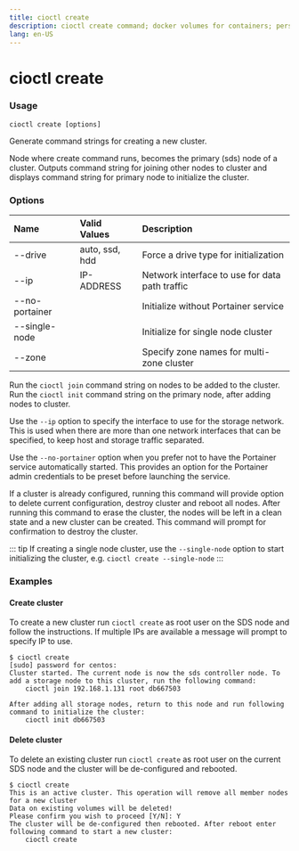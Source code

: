 ```yaml
---
title: cioctl create
description: cioctl create command; docker volumes for containers; persistent volumes for pods
lang: en-US
---
```


# cioctl create

<h3>Usage</h3>

`cioctl create [options]`

Generate command strings for creating a new cluster.

Node where create command runs, becomes the primary (sds) node of a cluster. Outputs command string for joining other nodes to cluster and displays command string for primary node to initialize the cluster.

<h3>Options</h3>

| Name            | Valid Values    | Description                                    |
|:----------------|:----------------|:-----------------------------------------------|
| --drive         | auto, ssd, hdd  | Force a drive type for initialization          |
| --ip            | IP-ADDRESS      | Network interface to use for data path traffic |
| --no-portainer  |                 | Initialize without Portainer service           |
| --single-node   |                 | Initialize for single node cluster             |
| --zone          |                 | Specify zone names for multi-zone cluster      |

Run the `cioctl join` command string on nodes to be added to the cluster. Run the `cioctl init` command string on the primary node, after adding nodes to cluster.

Use the `--ip` option to specify the interface to use for the storage network. This is used when there are more than one network interfaces that can be specified, to keep host and storage traffic separated.

Use the `--no-portainer` option when you prefer not to have the Portainer service automatically started. This provides an option for the Portainer admin credentials to be preset before launching the service.  

If a cluster is already configured, running this command will provide option to delete current configuration, destroy cluster and reboot all nodes. After running this command to erase the cluster, the nodes will be left in a clean state and a new cluster can be created. This command will prompt for confirmation to destroy the cluster.

::: tip
If creating a single node cluster, use the `--single-node` option to start initializing the cluster, e.g. `cioctl create --single-node`
:::

<h3>Examples</h3>

<h4>Create cluster</h4>

To create a new cluster run `cioctl create` as root user on the SDS node and follow the instructions. If multiple IPs are available a message will prompt to specify IP to use.
```
$ cioctl create
[sudo] password for centos:
Cluster started. The current node is now the sds controller node. To add a storage node to this cluster, run the following command:
    cioctl join 192.168.1.131 root db667503

After adding all storage nodes, return to this node and run following command to initialize the cluster:
    cioctl init db667503
```

<h4>Delete cluster</h4>

To delete an existing cluster run `cioctl create` as root user on the current SDS node and the cluster will be de-configured and rebooted.
```
$ cioctl create
This is an active cluster. This operation will remove all member nodes for a new cluster
Data on existing volumes will be deleted!
Please confirm you wish to proceed [Y/N]: Y
The cluster will be de-configured then rebooted. After reboot enter following command to start a new cluster:
    cioctl create
```
